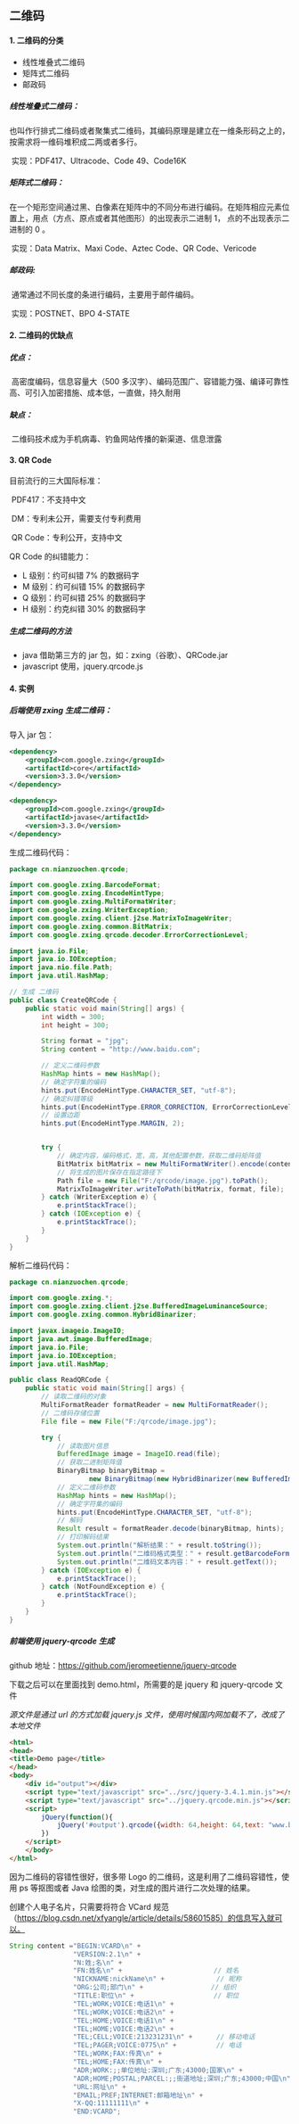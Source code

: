 ## 二维码

#### 1. 二维码的分类

* 线性堆叠式二维码
* 矩阵式二维码
* 邮政码

##### 线性堆叠式二维码：

​	也叫作行排式二维码或者聚集式二维码，其编码原理是建立在一维条形码之上的，按需求将一维码堆积成二两或者多行。

​	实现：PDF417、Ultracode、Code 49、Code16K

##### 矩阵式二维码：

​	在一个矩形空间通过黑、白像素在矩阵中的不同分布进行编码。在矩阵相应元素位置上，用点（方点、原点或者其他图形）的出现表示二进制 1， 点的不出现表示二进制的 0 。

​	实现：Data Matrix、Maxi Code、Aztec Code、QR Code、Vericode

##### 邮政码:

​	通常通过不同长度的条进行编码，主要用于邮件编码。

​	实现：POSTNET、BPO 4-STATE

#### 2. 二维码的优缺点

##### 优点：

​	高密度编码，信息容量大（500 多汉字）、编码范围广、容错能力强、编译可靠性高、可引入加密措施、成本低，一直做，持久耐用

##### 缺点：

​	二维码技术成为手机病毒、钓鱼网站传播的新渠道、信息泄露



#### 3. QR Code

目前流行的三大国际标准：

​	PDF417：不支持中文

​	DM：专利未公开，需要支付专利费用

​	QR Code：专利公开，支持中文

QR Code 的纠错能力：

* L 级别：约可纠错 7% 的数据码字
* M 级别：约可纠错 15% 的数据码字
* Q 级别：约可纠错 25% 的数据码字
* H 级别：约克纠错 30% 的数据码字

##### 生成二维码的方法

* java 借助第三方的 jar 包，如：zxing（谷歌）、QRCode.jar
* javascript 使用，jquery.qrcode.js

#### 4. 实例

##### 后端使用 zxing 生成二维码：

导入 jar 包：

```	xml
<dependency>
    <groupId>com.google.zxing</groupId>
    <artifactId>core</artifactId>
    <version>3.3.0</version>
</dependency>

<dependency>
    <groupId>com.google.zxing</groupId>
    <artifactId>javase</artifactId>
    <version>3.3.0</version>
</dependency>
```

生成二维码代码：

``` java
package cn.nianzuochen.qrcode;

import com.google.zxing.BarcodeFormat;
import com.google.zxing.EncodeHintType;
import com.google.zxing.MultiFormatWriter;
import com.google.zxing.WriterException;
import com.google.zxing.client.j2se.MatrixToImageWriter;
import com.google.zxing.common.BitMatrix;
import com.google.zxing.qrcode.decoder.ErrorCorrectionLevel;

import java.io.File;
import java.io.IOException;
import java.nio.file.Path;
import java.util.HashMap;

// 生成 二维码
public class CreateQRCode {
    public static void main(String[] args) {
        int width = 300;
        int height = 300;

        String format = "jpg";
        String content = "http://www.baidu.com";

        // 定义二维码参数
        HashMap hints = new HashMap();
        // 确定字符集的编码
        hints.put(EncodeHintType.CHARACTER_SET, "utf-8");
        // 确定纠错等级
        hints.put(EncodeHintType.ERROR_CORRECTION, ErrorCorrectionLevel.M);
        // 设置边距
        hints.put(EncodeHintType.MARGIN, 2);


        try {
            // 确定内容，编码格式，宽，高，其他配置参数，获取二维码矩阵值
            BitMatrix bitMatrix = new MultiFormatWriter().encode(content, BarcodeFormat.QR_CODE, width, height, hints);
            // 将生成的图片保存在指定路径下
            Path file = new File("F:/qrcode/image.jpg").toPath();
            MatrixToImageWriter.writeToPath(bitMatrix, format, file);
        } catch (WriterException e) {
            e.printStackTrace();
        } catch (IOException e) {
            e.printStackTrace();
        }
    }
}
```

解析二维码代码：

``` java
package cn.nianzuochen.qrcode;

import com.google.zxing.*;
import com.google.zxing.client.j2se.BufferedImageLuminanceSource;
import com.google.zxing.common.HybridBinarizer;

import javax.imageio.ImageIO;
import java.awt.image.BufferedImage;
import java.io.File;
import java.io.IOException;
import java.util.HashMap;

public class ReadQRCode {
    public static void main(String[] args) {
        // 读取二维码的对象
        MultiFormatReader formatReader = new MultiFormatReader();
        // 二维码存储位置
        File file = new File("F:/qrcode/image.jpg");

        try {
            // 读取图片信息
            BufferedImage image = ImageIO.read(file);
            // 获取二进制矩阵值
            BinaryBitmap binaryBitmap =
                    new BinaryBitmap(new HybridBinarizer(new BufferedImageLuminanceSource(image)));
            // 定义二维码参数
            HashMap hints = new HashMap();
            // 确定字符集的编码
            hints.put(EncodeHintType.CHARACTER_SET, "utf-8");
            // 解码
            Result result = formatReader.decode(binaryBitmap, hints);
            // 打印解码结果
            System.out.println("解析结果：" + result.toString());
            System.out.println("二维码格式类型：" + result.getBarcodeFormat());
            System.out.println("二维码文本内容：" + result.getText());
        } catch (IOException e) {
            e.printStackTrace();
        } catch (NotFoundException e) {
            e.printStackTrace();
        }
    }
}
```

##### 前端使用 jquery-qrcode 生成

github 地址：<https://github.com/jeromeetienne/jquery-qrcode> 

下载之后可以在里面找到 demo.html，所需要的是 jquery 和 jquery-qrcode 文件

_源文件是通过 url 的方式加载 jquery.js 文件，使用时候国内网加载不了，改成了本地文件_

``` html
<html>
<head>
<title>Demo page</title>
</head>
<body>
    <div id="output"></div>
    <script type="text/javascript" src="../src/jquery-3.4.1.min.js"></script>
    <script type="text/javascript" src="../jquery.qrcode.min.js"></script>
    <script>
        jQuery(function(){
            jQuery('#output').qrcode({width: 64,height: 64,text: "www.baidu.com"});
        })
    </script>
    </body>
</html>
```



因为二维码的容错性很好，很多带 Logo 的二维码，这是利用了二维码容错性，使用 ps 等抠图或者 Java 绘图的类，对生成的图片进行二次处理的结果。

创建个人电子名片，只需要将符合 VCard 规范（https://blog.csdn.net/xfyangle/article/details/58601585）的信息写入就可以。

``` java
String content ="BEGIN:VCARD\n" +
                "VERSION:2.1\n" +
                "N:姓;名\n" +
                "FN:姓名\n" +                       // 姓名
                "NICKNAME:nickName\n" +             // 昵称
                "ORG:公司;部门\n" +                 // 组织
                "TITLE:职位\n" +                    // 职位
                "TEL;WORK;VOICE:电话1\n" +
                "TEL;WORK;VOICE:电话2\n" +
                "TEL;HOME;VOICE:电话1\n" +
                "TEL;HOME;VOICE:电话2\n" +
                "TEL;CELL;VOICE:213231231\n" +      // 移动电话
                "TEL;PAGER;VOICE:0775\n" +          // 电话
                "TEL;WORK;FAX:传真\n" +
                "TEL;HOME;FAX:传真\n" +
                "ADR;WORK:;;单位地址:深圳;广东;43000;国家\n" +
                "ADR;HOME;POSTAL;PARCEL:;;街道地址;深圳;广东;43000;中国\n" +
                "URL:网址\n" +
                "EMAIL;PREF;INTERNET:邮箱地址\n" +
                "X-QQ:11111111\n" +
                "END:VCARD";
```

